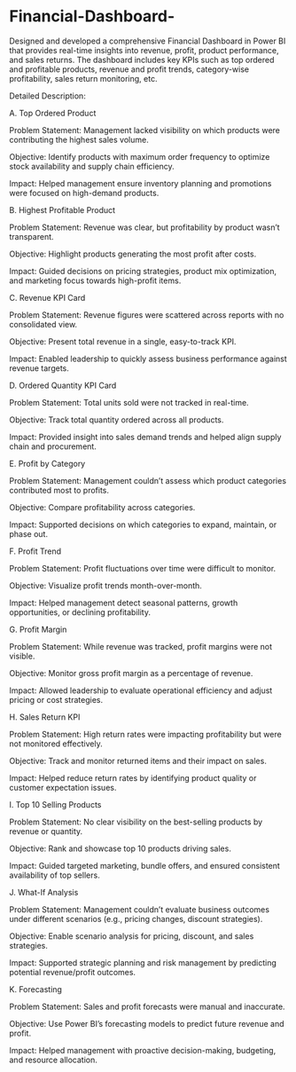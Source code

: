 # Financial-Dashboard-
Designed and developed a comprehensive Financial Dashboard in Power BI that provides real-time insights into revenue, profit, product performance, and sales returns. The dashboard includes key KPIs such as top ordered and profitable products, revenue and profit trends, category-wise profitability, sales return monitoring, etc.

Detailed Description:

A. Top Ordered Product

Problem Statement: Management lacked visibility on which products were contributing the highest sales volume.

Objective: Identify products with maximum order frequency to optimize stock availability and supply chain efficiency.

Impact: Helped management ensure inventory planning and promotions were focused on high-demand products.

B. Highest Profitable Product

Problem Statement: Revenue was clear, but profitability by product wasn’t transparent.

Objective: Highlight products generating the most profit after costs.

Impact: Guided decisions on pricing strategies, product mix optimization, and marketing focus towards high-profit items.

C. Revenue KPI Card

Problem Statement: Revenue figures were scattered across reports with no consolidated view.

Objective: Present total revenue in a single, easy-to-track KPI.

Impact: Enabled leadership to quickly assess business performance against revenue targets.

D. Ordered Quantity KPI Card

Problem Statement: Total units sold were not tracked in real-time.

Objective: Track total quantity ordered across all products.

Impact: Provided insight into sales demand trends and helped align supply chain and procurement.

E. Profit by Category

Problem Statement: Management couldn’t assess which product categories contributed most to profits.

Objective: Compare profitability across categories.

Impact: Supported decisions on which categories to expand, maintain, or phase out.

F. Profit Trend

Problem Statement: Profit fluctuations over time were difficult to monitor.

Objective: Visualize profit trends month-over-month.

Impact: Helped management detect seasonal patterns, growth opportunities, or declining profitability.

G. Profit Margin

Problem Statement: While revenue was tracked, profit margins were not visible.

Objective: Monitor gross profit margin as a percentage of revenue.

Impact: Allowed leadership to evaluate operational efficiency and adjust pricing or cost strategies.

H. Sales Return KPI

Problem Statement: High return rates were impacting profitability but were not monitored effectively.

Objective: Track and monitor returned items and their impact on sales.

Impact: Helped reduce return rates by identifying product quality or customer expectation issues.

I. Top 10 Selling Products

Problem Statement: No clear visibility on the best-selling products by revenue or quantity.

Objective: Rank and showcase top 10 products driving sales.

Impact: Guided targeted marketing, bundle offers, and ensured consistent availability of top sellers.

J. What-If Analysis

Problem Statement: Management couldn’t evaluate business outcomes under different scenarios (e.g., pricing changes, discount strategies).

Objective: Enable scenario analysis for pricing, discount, and sales strategies.

Impact: Supported strategic planning and risk management by predicting potential revenue/profit outcomes.

K. Forecasting

Problem Statement: Sales and profit forecasts were manual and inaccurate.

Objective: Use Power BI’s forecasting models to predict future revenue and profit.

Impact: Helped management with proactive decision-making, budgeting, and resource allocation.

